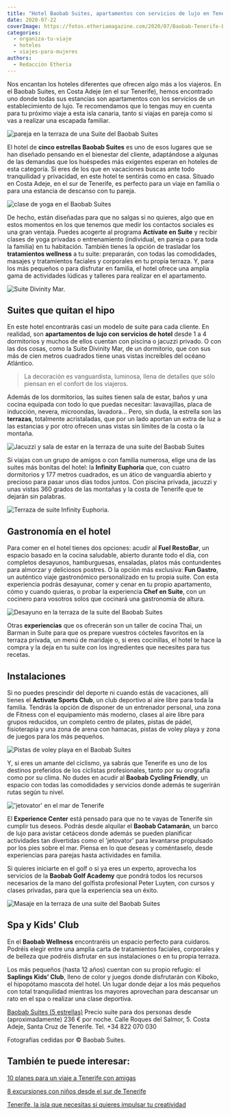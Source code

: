 ```yaml
---
title: "Hotel Baobab Suites, apartamentos con servicios de lujo en Tenerife"
date: 2020-07-22
coverImage: https://fotos.etheriamagazine.com/2020/07/Baobab-Tenerife-Boutique-Suite-Terraza.jpg
categories: 
  - organiza-tu-viaje
  - hoteles
  - viajes-para-mujeres
authors: 
  - Redacción Etheria
---
```


Nos encantan los hoteles diferentes que ofrecen algo más a los viajeros. En el Baobab Suites, en Costa Adeje (en el sur Tenerife), hemos encontrado uno donde todas sus estancias son apartamentos con los servicios de un establecimiento de lujo. Te recomendamos que lo tengas muy en cuenta para tu próximo viaje a esta isla canaria, tanto si viajas en pareja como si vas a realizar una escapada familiar.

![pareja en la terraza de una Suite del Baobab Suites](https://fotos.etheriamagazine.com/2020/07/baobab-tenerife-piscina-suite.jpg "Piscina privada de una de las suites del Baobab Suites.")

El hotel de **cinco estrellas Baobab Suites** es uno de esos lugares que se han diseñado 
pensando en el bienestar del cliente, adaptándose a algunas de las demandas que los 
huéspedes más exigentes esperan en hoteles de esta categoría. Si eres de los que en 
vacaciones buscas ante todo tranquilidad y privacidad, en este hotel te sentirás como en 
casa. Situado en Costa Adeje, en el sur de Tenerife, es perfecto para un viaje en 
familia o para una estancia de descanso con tu pareja. 

![clase de yoga en el Baobab Suites](https://fotos.etheriamagazine.com/2020/07/Baobab-tenerife-yoga-900x623.jpg "Yoga en tu suite con el programa Activate en Suite.")

De hecho, están diseñadas para que no salgas si no quieres, algo que en estos momentos 
en los que tenemos que medir los contactos sociales es una gran ventaja. Puedes acogerte 
al programa **Actívate en Suite** y recibir clases de yoga privadas o entrenamiento 
(individual, en pareja o para toda la familia) en tu habitación. También tienes la 
opción de trasladar los **tratamientos wellness** a tu suite: prepararán, con todas las 
comodidades, masajes y tratamientos faciales y corporales en tu propia terraza. Y, para 
los más pequeños o para disfrutar en familia, el hotel ofrece una amplia gama de 
actividades lúdicas y talleres para realizar en el apartamento. 

![Suite Divinity Mar.](https://fotos.etheriamagazine.com/2020/07/Baobab-tenerife-Boutique-Mar-Suite-900x601.jpg "Suite Divinity Mar.")

## Suites que quitan el hipo

En este hotel encontrarás casi un modelo de suite para cada cliente. En realidad, son 
**apartamentos de lujo con servicios de hotel** desde 1 a 4 dormitorios y muchos de 
ellos cuentan con piscina o jacuzzi privado. O con las dos cosas, como la Suite Divinity 
Mar, de un dormitorio, que con sus más de cien metros cuadrados tiene unas vistas 
increíbles del océano Atlántico. 

> La decoración es vanguardista, luminosa, llena de detalles que sólo piensan en el 
> confort de los viajeros. 

Además de los dormitorios, las suites tienen sala de estar, baños y una cocina equipada 
con todo lo que puedas necesitar: lavavajillas, placa de inducción, nevera, microondas, 
lavadora… Pero, sin duda, la estrella son las **terrazas**, totalmente acristaladas, que 
por un lado aportan un extra de luz a las estancias y por otro ofrecen unas vistas sin 
límites de la costa o la montaña. 

![Jacuzzi y sala de estar en la terraza de una suite del Baobab Suites](https://fotos.etheriamagazine.com/2020/07/Baobab-tenerife-Luxury-Harmony-terraza-900x548.jpg "Terraza de la suite Infinity Harmony.")

Si viajas con un grupo de amigos o con familia numerosa, elige una de las suites más 
bonitas del hotel: la **Infinity Euphoria** que, con cuatro dormitorios y 177 metros 
cuadrados, es un ático de vanguardia abierto y precioso para pasar unos días todos 
juntos. Con piscina privada, jacuzzi y unas vistas 360 grados de las montañas y la costa 
de Tenerife que te dejarán sin palabras. 

![Terraza de suite Infinity Euphoria.](https://fotos.etheriamagazine.com/2020/07/Baobab-Tenerife-Euphoria-Suite-Terraza-900x503.jpg "Terraza de suite Infinity Euphoria.")

## Gastronomía en el hotel

Para comer en el hotel tienes dos opciones: acudir al **Fuel RestoBar**, un espacio 
basado en la cocina saludable, abierto durante todo el día, con completos desayunos, 
hamburguesas, ensaladas, platos más contundentes para almorzar y deliciosos postres. O 
la opción más exclusiva: **Fun Gastro**, un auténtico viaje gastronómico personalizado 
en tu propia suite. Con esta experiencia podrás desayunar, comer y cenar en tu propio 
apartamento, cómo y cuando quieras, o probar la experiencia **Chef en Suite**, con un 
cocinero para vosotros solos que cocinará una gastronomía de altura. 

![Desayuno en la terraza de la suite del Baobab Suites](https://fotos.etheriamagazine.com/2020/07/Baobab-Tenerife-Boutique-Suite-Terraza-900x600.jpg "Desayuno en la terraza de la suite.")

Otras **experiencias** que os ofrecerán son un taller de cocina Thai, un Barman in Suite 
para que os prepare vuestros cócteles favoritos en la terraza privada, un menú de 
maridaje o, si eres cocinillas, el hotel te hace la compra y la deja en tu suite con los 
ingredientes que necesites para tus recetas. 

## Instalaciones

Si no puedes prescindir del deporte ni cuando estás de vacaciones, allí tienes el 
**Activate Sports Club**, un club deportivo al aire libre para toda la familia. Tendrás 
la opción de disponer de un entrenador personal, una zona de Fitness con el equipamiento 
más moderno, clases al aire libre para grupos reducidos, un completo centro de pilates, 
pistas de pádel, fisioterapia y una zona de arena con hamacas, pistas de voley playa y 
zona de juegos para los más pequeños. 

![Pistas de voley playa en el Baobab Suites](https://fotos.etheriamagazine.com/2020/07/Baobab-Tenerife-Activate-Sports-Club-900x600.jpg "Pistas de voley playa en el Activate Sports Club.")

Y, si eres un amante del ciclismo, ya sabrás que Tenerife es uno de los destinos 
preferidos de los ciclistas profesionales, tanto por su orografía como por su clima. No 
dudes en acudir al **Baobab Cycling Friendly**, un espacio con todas las comodidades y 
servicios donde además te sugerirán rutas según tu nivel. 

!['jetovator' en el mar de Tenerife](https://fotos.etheriamagazine.com/2020/07/baobab-suites-catamaran-900x506.jpg "En el Baobab Catamarán puedes practicar con un 'jetovator'.")

El **Experience Center** está pensado para que no te vayas de Tenerife sin cumplir tus 
deseos. Podrás desde alquilar el **Baobab Catamarán**, un barco de lujo para avistar 
cetáceos donde además se pueden planificar actividades tan divertidas como el 
'jetovator' para levantarse propulsado por los pies sobre el mar. Piensa en lo que 
deseas y coméntaselo, desde experiencias para parejas hasta actividades en familia. 

Si quieres iniciarte en el golf o si ya eres un experto, aprovecha los servicios de la 
**Baobab Golf Academy** que pondrá todos los recursos necesarios de la mano del golfista 
profesional Peter Luyten, con cursos y clases privadas, para que la experiencia sea un 
éxito. 

![Masaje en la terraza de una suite del Baobab Suites](https://fotos.etheriamagazine.com/2020/07/baobab-tenerife-masaje-900x600.jpg "Masaje para dos en la terraza de tu suite.")

## Spa y Kids' Club

En el **Baobab Wellness** encontraréis un espacio perfecto para cuidaros. Podréis elegir 
entre una amplia carta de tratamientos faciales, corporales y de belleza que podréis 
disfrutar en sus instalaciones o en tu propia terraza. 

Los más pequeños (hasta 12 años) cuentan con su propio refugio: el **Saplings Kids’ 
Club**, lleno de color y juegos donde disfrutarán con Kiboko, el hipopótamo mascota del 
hotel. Un lugar donde dejar a los más pequeños con total tranquilidad mientras los 
mayores aprovechan para descansar un rato en el spa o realizar una clase deportiva. 

[Baobab Suites (5 estrellas)](https://baobabsuites.com) Precio suite para dos personas 
desde (aproximadamente) 236 € por noche. Calle Roques del Salmor, 5. Costa Adeje, Santa 
Cruz de Tenerife. Tel. +34 822 070 030 

Fotografías cedidas por © Baobab Suites. 

## También te puede interesar:

[10 planes para un viaje a Tenerife con 
amigas](https://etheriamagazine.com/2021/05/17/viaje-a-tenerife-con-amigas-que-hacer-excursiones/) 

[8 excursiones con niños desde el sur de 
Tenerife](https://etheriamagazine.com/2020/03/06/excursiones-en-familia-desde-el-sur-de-tenerife-con-ninos/) 

[Tenerife, la isla que necesitas si quieres impulsar tu 
creatividad](https://etheriamagazine.com/2022/06/03/tenerife-nomadas-digitales/)
